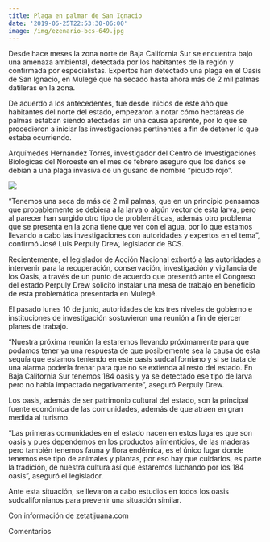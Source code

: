 ```yaml
---
title: Plaga en palmar de San Ignacio
date: '2019-06-25T22:53:30-06:00'
image: /img/ezenario-bcs-649.jpg
---
```

Desde hace meses la zona norte de Baja California Sur se encuentra bajo una amenaza ambiental, detectada por los habitantes de la región y confirmada por especialistas. Expertos han detectado una plaga en el Oasis de San Ignacio, en Mulegé que ha secado hasta ahora más de 2 mil palmas datileras en la zona.

De acuerdo a los antecedentes, fue desde inicios de este año que habitantes del norte del estado, empezaron a notar cómo hectáreas de palmas estaban siendo afectadas sin una causa aparente, por lo que se procedieron a iniciar las investigaciones pertinentes a fin de detener lo que estaba ocurriendo.

Arquímedes Hernández Torres, investigador  del Centro de Investigaciones Biológicas del Noroeste en el mes de febrero aseguró que los daños se debían a una plaga invasiva de un gusano de nombre “picudo rojo”.

![](/img/ezenario-bcs-649b.jpg)



“Tenemos una seca de más de 2 mil palmas, que en un principio pensamos que probablemente se debiera a la larva o algún vector de esta larva, pero al parecer han surgido otro tipo de problemáticas, además otro problema que se presenta en la zona tiene que ver con el agua, por lo que estamos llevando a cabo las investigaciones con autoridades y expertos en el tema”, confirmó José Luis Perpuly Drew, legislador de BCS.

Recientemente, el legislador de Acción Nacional exhortó a las autoridades a intervenir para la recuperación, conservación, investigación  y vigilancia de los Oasis, a través de un punto de acuerdo que presentó ante el Congreso del estado Perpuly Drew solicitó instalar una mesa de trabajo en  beneficio de esta problemática presentada en Mulegé.

El pasado lunes 10 de junio, autoridades de los tres niveles de gobierno e instituciones de investigación sostuvieron una reunión a fin de ejercer planes de trabajo.

“Nuestra próxima reunión la estaremos llevando próximamente para que podamos tener ya una respuesta de que posiblemente sea la causa de esta sequía que estamos teniendo en este oasis sudcaliforniano y si se trata de una alarma poderla frenar para que no se extienda al resto del estado. En Baja California Sur tenemos 184 oasis y ya se detectado ese tipo de larva pero no había impactado negativamente”, aseguró Perpuly Drew.

Los oasis, además de ser patrimonio cultural del estado, son la principal fuente económica  de las comunidades, además de que atraen en gran medida al turismo.

“Las primeras comunidades en el estado nacen en estos lugares que son oasis y pues dependemos en los productos alimenticios, de las maderas pero también tenemos fauna y flora endémica, es el único lugar donde tenemos ese tipo de animales y plantas, por eso hay que cuidarlos, es parte la tradición, de nuestra cultura así que estaremos luchando por los 184 oasis”, aseguró el legislador.

Ante esta situación, se llevaron a cabo estudios en todos los oasis sudcalifornianos para prevenir una situación similar.

Con información de zetatijuana.com



Comentarios
